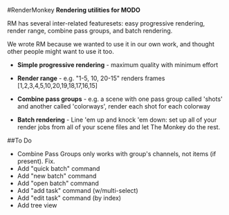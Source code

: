 #RenderMonkey
**Rendering utilities for MODO**

RM has several inter-related featuresets: easy progressive rendering, render range, combine pass groups, and batch rendering.

We wrote RM because we wanted to use it in our own work, and thought other people might want to use it too.

- **Simple progressive rendering** - maximum quality with minimum effort

- **Render range** - e.g. "1-5, 10, 20-15" renders frames [1,2,3,4,5,10,20,19,18,17,16,15]


- **Combine pass groups** - e.g. a scene with one pass group called 'shots' and another called 'colorways', render each shot for each colorway


- **Batch rendering** - Line 'em up and knock 'em down: set up all of your render jobs from all of your scene files and let The Monkey do the rest.

##To Do
- Combine Pass Groups only works with group's channels, not items (if present). Fix.
- Add "quick batch" command
- Add "new batch" command
- Add "open batch" command
- Add "add task" command (w/multi-select)
- Add "edit task" command (by index)
- Add tree view